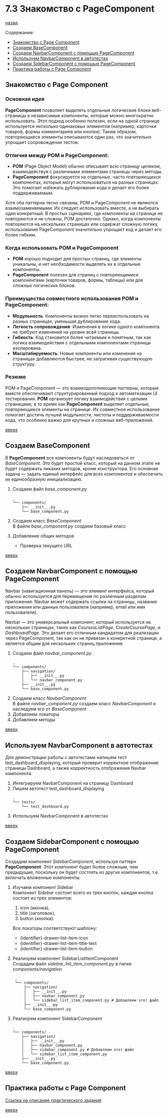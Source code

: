 # 7.3 Знакомство с PageComponent
[назад](../readme.md)

Содержание:
- [Знакомство с Page Component](#знакомство-с-page-component)
- [Создаем BaseComponent](#создаем-basecomponent)
- [Создаем NavbarComponent с помощью PageComponent](#создаем-navbarcomponent-с-помощью-pagecomponent)
- [Используем NavbarComponent в автотестах](#используем-navbarcomponent-в-автотестах)
- [Создаем SidebarComponent с помощью PageComponent](#создаем-sidebarcomponent-с-помощью-pagecomponent)
- [Практика работы с Page Component](#практика-работы-с-page-component)

## Знакомство с Page Component
### Основная идея
**PageComponent** позволяет выделять отдельные логические блоки веб-страницы в независимые компоненты, которые можно многократно использовать. Этот подход особенно полезен, если на одной странице используется несколько одинаковых элементов (например, карточки товаров, формы комментариев или кнопки). Таким образом, повторяющиеся элементы описываются один раз, что значительно упрощает сопровождение тестов.
### Отличия между POM и PageComponent:
- **POM** (Page Object Model) обычно описывает всю страницу целиком, взаимодействуя с различными элементами страницы через методы.
- **PageComponent** фокусируется на отдельных, часто повторяющихся компонентах, которые могут использоваться на разных страницах. Это помогает избежать дублирования кода и делает его более поддерживаемым.

Хотя оба паттерна тесно связаны, POM и PageComponent не являются взаимозаменяемыми. Их следует использовать вместе, а не выбирать один конкретный. В простых сценариях, где компоненты на странице не повторяются и не сложны, POM достаточно. Однако, когда компоненты повторяются на нескольких страницах или содержат сложную логику, использование PageComponent значительно упрощает код и делает его более гибким.

### Когда использовать POM и PageComponent
- **POM** хорошо подходит для простых страниц, где элементы уникальны, и нет необходимости выделять их в отдельные компоненты.
- **PageComponent** полезен для страниц с повторяющимися компонентами (карточки товаров, формы, таблицы) или для сложных логических блоков.

###  Преимущества совместного использования POM и PageComponent:
- **Модульность**: Компоненты можно легко переиспользовать на разных страницах, уменьшая дублирование кода.
- **Легкость сопровождения**: Изменения в логике одного компонента не требуют изменений на уровне всей страницы.
- **Гибкость**: Код становится более читаемым и понятным, так как логика взаимодействия с отдельными компонентами страницы изолирована.
- **Масштабируемость**: Новые компоненты или изменения на страницах добавляются быстрее, не затрагивая существующую структуру.

### Резюме
POM и PageComponent — это взаимодополняющие паттерны, которые вместе обеспечивают структурированный подход к автоматизации UI тестирования. **POM** организует логику взаимодействия с целыми страницами, в то время как **PageComponent** выделяет отдельные, повторяющиеся элементы на странице. Их совместное использование помогает достичь лучшей модульности, чистоты и поддерживаемости кода, что особенно важно для крупных и сложных веб-приложений. 

[вверх](#73-знакомство-с-pagecomponent)


## Создаем BaseComponent
В **PageComponent** все компоненты будут наследоваться от *BaseComponent*. Это будет простой класс, который на данном этапе не будет содержать никаких методов, кроме конструктора. Его основная задача — задать единый интерфейс для всех компонентов и обеспечить их единообразную инициализацию.
1. Создаем файл *base_component.py*
    ```
    .
    └── components/
        ├── __init__.py
        └── base_component.py
    ```

2. Создаем класс *BaseComponent*  
В файле *base_component.py* создаем базовый класс
3. Добавление общих методов
    - Проверка текущего URL

[вверх](#73-знакомство-с-pagecomponent)


## Создаем NavbarComponent с помощью PageComponent
Navbar (навигационная панель) — это элемент интерфейса, который обычно используется для перемещения по различным разделам приложения. Navbar может содержать ссылки на страницы, название приложения или данные пользователя (например, email или имя пользователя).

Navbar — это универсальный компонент, который используется на нескольких страницах, таких как *CoursesListPage*, *CreateCoursePage*, и *DashboardPage*. Это делает его отличным кандидатом для реализации через PageComponent, так как он не привязан к конкретной странице, а является общим для нескольких страниц приложения.

1. Создаем файл *navbar_component.py*
    ```
    .
    └── components/
        ├── navigation/
        │   ├── __init__.py
        │   └── navbar_component.py
        ├── __init__.py
        └── base_component.py
    ```
2. Создаем класс *NavbarComponent*  
В файле *navbar_component.py* создаем класс *NavbarComponent* и наследуем его от *BaseComponent*
3. Добавляем локаторы
4. Добавляем методы

[вверх](#73-знакомство-с-pagecomponent)


## Используем NavbarComponent в автотестах
Для демонстрации работы с автотестами напишем тест test_dashboard_displaying, который проверит корректное отображение страницы Dashboard, а также корректность отображения Navbar компонента.
1. Интегрируем NavbarComponent на страницу Dashboard
2. Пишем автотест test_dashboard_displaying
    ```
    .
    └── tests/
        └── test_dashboard.py
    ```
3. Используем NavbarComponent в автотестах

[вверх](#73-знакомство-с-pagecomponent)


## Создаем SidebarComponent с помощью PageComponent
Создадим компонент *SidebarComponent*, используя паттерн **PageComponent**. Этот компонент будет более сложным, чем предыдущие, поскольку он будет состоять из других компонентов, т.е. включать вложенные компоненты.
1. Изучаем компонент Sidebar  
  Компонент *Sidebar* состоит всего из трех кнопок, каждая кнопка состоит из трех элементов:
    1. icon (иконка),
    2. title (заголовок),
    3. button (кнопка).  

    Все локаторы соответствуют шаблону:
    - {identifier}-drawer-list-item-icon
    - {identifier}-drawer-list-item-title-text
    - {identifier}-drawer-list-item-button
2. Реализуем компонент SidebarListItemComponent  
Создадим файл *sidebar_list_item_component.py* в папке *components/navigation*
   ```
    .
    └── components/
        ├── navigation/
        │   ├── __init__.py
        │   ├── navbar_component.py
        │   └── sidebar_list_item_component.py # Добавляем этот файл
        ├── __init__.py
        └── base_component.py
   ```
3. Реализуем компонент SidebarComponent  
    ```
    .
    └── components/
        ├── navigation/
        │   ├── __init__.py
        │   ├── navbar_component.py
        │   ├── sidebar_component.py # Добавляем этот файл
        │   └── sidebar_list_item_component.py
        ├── __init__.py
        └── base_component.py
    ```

[вверх](#73-знакомство-с-pagecomponent)


## Практика работы с Page Component
[Ссылка на описание практического задания](./homework.md)

[вверх](#73-знакомство-с-pagecomponent)

